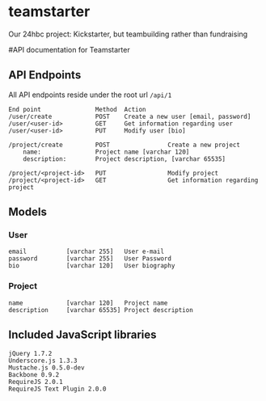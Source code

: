 teamstarter
===========

Our 24hbc project: Kickstarter, but teambuilding rather than fundraising

#API documentation for Teamstarter

## API Endpoints
All API endpoints reside under the root url ```/api/1```
```
End point               Method  Action
/user/create            POST    Create a new user [email, password]
/user/<user-id>         GET     Get information regarding user
/user/<user-id>         PUT     Modify user [bio]

/project/create         POST                Create a new project
    name:               Project name [varchar 120]
    description:        Project description, [varchar 65535]

/project/<project-id>   PUT                 Modify project
/project/<project-id>   GET                 Get information regarding project
```

## Models
### User
```
email           [varchar 255]   User e-mail
password        [varchar 255]   User Password
bio             [varchar 120]   User biography
```

### Project
```
name            [varchar 120]   Project name
description     [varchar 65535] Project description
```

## Included JavaScript libraries
    jQuery 1.7.2
    Underscore.js 1.3.3
    Mustache.js 0.5.0-dev
    Backbone 0.9.2
    RequireJS 2.0.1
    RequireJS Text Plugin 2.0.0
